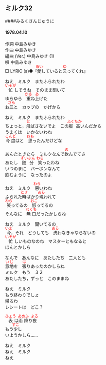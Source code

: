 <style type="text/css">
	ruby{
	    ruby-position: over;
	}
	ruby > rt{font-size: 12px;color:red;}
	p{font:16px;font-size: '楷体'}
</style>
## ミルク32
####みるくさんじゅうに
#### 1978.04.10


作詞         中島みゆき  
作曲         中島みゆき  
編曲 (Ver.)  中島みゆき (1)  
唄           中島みゆき  
□ LYRIC (a)●『<ruby><rb>愛</rb><rp>(</rp><rt>あい</rt><rp>)</rp></ruby>していると<ruby><rb>云</rb><rp>(</rp><rt>ゆ</rt><rp>)</rp></ruby>ってくれ』　　



ねえ　ミルク　またふられたわ  
<ruby><rb>忙</rb><rp>(</rp><rt>いそが</rt><rp>)</rp></ruby>しそうね　そのまま聞いて  
ゆらゆら　<ruby><rb>重</rb><rp>(</rp><rt>かさ</rt><rp>)</rp></ruby>ね<ruby><rb>上</rb><rp>(</rp><rt>あ</rt><rp>)</rp></ruby>げた  
お<ruby><rb>皿</rb><rp>(</rp><rt>さら</rt><rp>)</rp></ruby>と　カップの　かげから  
  
ねえ　ミルク　またふられたわ  
ちょっと，<ruby><rb>飛</rb><rp>(</rp><rt>と</rt><rp>)</rp></ruby>ばさないでよ　この<ruby><rb>服高</rb><rp>(</rp><rt>ふくたか</rt><rp>)</rp></ruby>いんだから  
うまくは　いかないわね  
<ruby><rb>今度</rb><rp>(</rp><rt>こんど</rt><rp>)</rp></ruby>はと　<ruby><rb>思</rb><rp>(</rp><rt>おも</rt><rp>)</rp></ruby>ったんだけどな  
  
あんたときたら　ミルクなんで<ruby><rb>飲</rb><rp>(</rp><rt>の</rt><rp>)</rp></ruby>んでてさ  
あたし　<ruby><rb>随分</rb><rp>(</rp><rt>ずいぶん</rt><rp>)</rp></ruby>　<ruby><rb>笑</rb><rp>(</rp><rt>わら</rt><rp>)</rp></ruby>ったわね  
いつのまに　バーボンなんて  
飲むように　なったのよ  
  
  
ねえ　ミルク　<ruby><rb>悪</rb><rp>(</rp><rt>わら</rt><rp>)</rp></ruby>いわね  
ふられた<ruby><rb>時</rb><rp>(</rp><rt>とき</rt><rp>)</rp></ruby>ばかり<ruby><rb>現</rb><rp>(</rp><rt>あら</rt><rp>)</rp></ruby>われて  
<ruby><rb>笑</rb><rp>(</rp><rt>わら</rt><rp>)</rp></ruby>ってるの　<ruby><rb>怒</rb><rp>(</rp><rt>おこ</rt><rp>)</rp></ruby>ってるの  
そんなに　<ruby><rb>無口</rb><rp>(</rp><rt>むくち</rt><rp>)</rp></ruby>だったかしらね  
  
ねえ　ミルク　聞いてるの  
<ruby><rb>今</rb><rp>(</rp><rt>いま</rt><rp>)</rp></ruby>，それ　どうしても　<ruby><rb>洗</rb><rp>(</rp><rt>あら</rt><rp>)</rp></ruby>わなきゃならないの  
<ruby><rb>忙</rb><rp>(</rp><rt>いそが</rt><rp>)</rp></ruby>しいものなのね　マスターともなると  
ほんとかしら  
  
なんで　あんなに　あたしたち　二人とも  
<ruby><rb>意地</rb><rp>(</rp><rt>いじ</rt><rp>)</rp></ruby>を　<ruby><rb>張</rb><rp>(</rp><rt>は</rt><rp>)</rp></ruby>りあったのかしらね  
ミルク　もう　３２  
あたしたち，ずっと　このままね  
  
  
ねえ　ミルク  
もう終わりでしょ  
帰るわ  
レシートは　どこ？  
  
<ruby><rb>表</rb><rp>(</rp><rt>ひょう</rt><rp>)</rp></ruby>は<ruby><rb>雨降</rb><rp>(</rp><rt>あめふ</rt><rp>)</rp></ruby>り<ruby><rb>夜</rb><rp>(</rp><rt>よる</rt><rp>)</rp></ruby>  
もう<ruby><rb>少</rb><rp>(</rp><rt>すこ</rt><rp>)</rp></ruby>し  
いようかしら……  
  
ねえ　ミルク  
ねえ　ミルク  
ねえ  